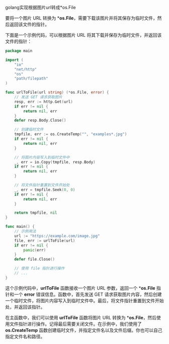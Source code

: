 golang实现根据图片url转成*os.File

要将一个图片 URL 转换为 ***os.File**，需要下载该图片并将其保存为临时文件，然后返回该文件的指针。

下面是一个示例代码，可以根据图片 URL 将其下载并保存为临时文件，并返回该文件的指针：

```go
package main

import (
    "io"
    "net/http"
    "os"
    "path/filepath"
)

func urlToFile(url string) (*os.File, error) {
    // 发送 GET 请求获取图片
    resp, err := http.Get(url)
    if err != nil {
        return nil, err
    }
    defer resp.Body.Close()

    // 创建临时文件
    tmpfile, err := os.CreateTemp("", "examples*.jpg")
    if err != nil {
        return nil, err
    }

    // 将图片内容写入到临时文件中
    _, err = io.Copy(tmpfile, resp.Body)
    if err != nil {
        return nil, err
    }

    // 将文件指针重置到文件开始处
    _, err = tmpfile.Seek(0, 0)
    if err != nil {
        return nil, err
    }

    return tmpfile, nil
}

func main() {
    // 示例用法
    url := "https://example.com/image.jpg"
    file, err := urlToFile(url)
    if err != nil {
        panic(err)
    }
    defer file.Close()

    // 使用 file 指针进行操作
    // ...
}
```

这个示例代码中，**urlToFile** 函数接收一个图片 URL 参数，返回一个 ***os.File** 指针和一个 **error** 错误信息。函数中，首先发送 GET 请求获取图片内容，然后创建一个临时文件，将图片内容写入到临时文件中。最后，将文件指针重置到文件开始处，并返回该指针。

在主函数中，我们可以使用 **urlToFile** 函数将图片 URL 转换为 ***os.File**，然后使用文件指针进行操作。记得最后需要关闭文件。在示例中，我们使用了 **os.CreateTemp** 函数创建临时文件，并指定文件名以及文件后缀。你也可以自己指定文件名和路径。